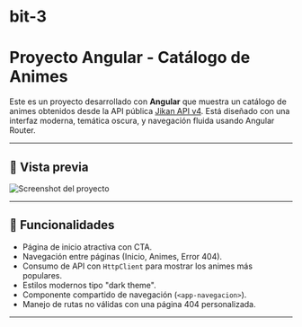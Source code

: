 # bit-3
#  Proyecto Angular - Catálogo de Animes

Este es un proyecto desarrollado con **Angular** que muestra un catálogo de animes obtenidos desde la API pública [Jikan API v4](https://docs.api.jikan.moe/). Está diseñado con una interfaz moderna, temática oscura, y navegación fluida usando Angular Router.

---

## 📸 Vista previa

![Screenshot del proyecto](https://i.imgur.com/0UurM6J.jpg) 

---

## 🚀 Funcionalidades

-  Página de inicio atractiva con CTA.
-  Navegación entre páginas (Inicio, Animes, Error 404).
-  Consumo de API con `HttpClient` para mostrar los animes más populares.
-  Estilos modernos tipo "dark theme".
-  Componente compartido de navegación (`<app-navegacion>`).
-  Manejo de rutas no válidas con una página 404 personalizada.

---




